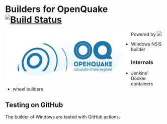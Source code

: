 # Builders for OpenQuake [![Build Status](https://travis-ci.org/gem/oq-containers.svg?branch=master)](https://travis-ci.org/gem/oq-container)

<img align="left" src="https://github.com/gem/oq-infrastructure/raw/master/logos/oq-logo.png" width="400px">

Powered by
<img src="https://upload.wikimedia.org/wikipedia/commons/7/79/Docker_%28container_engine%29_logo.png" width="100px">

* Windows NSIS builder

### Internals

* Jenkins' Docker containers
* wheel builders


## Testing on GitHub

The builder of Windows are tested with GitHub actions.
